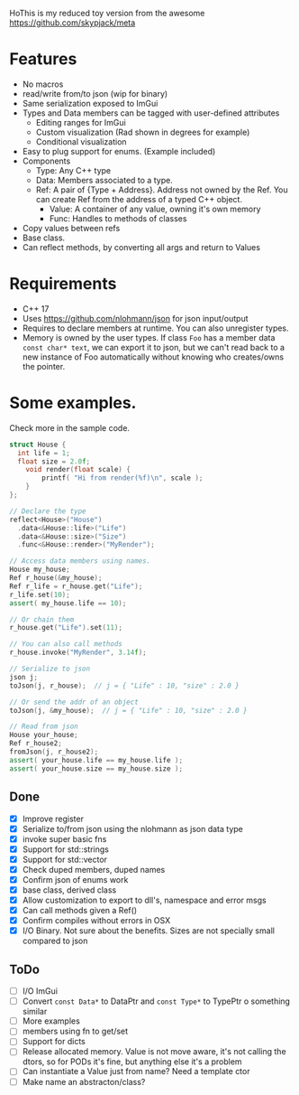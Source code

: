 HoThis is my reduced toy version from the awesome https://github.com/skypjack/meta

# Features
- No macros
- read/write from/to json (wip for binary)
- Same serialization exposed to ImGui
- Types and Data members can be tagged with user-defined attributes
  - Editing ranges for ImGui
  - Custom visualization (Rad shown in degrees for example)
  - Conditional visualization
- Easy to plug support for enums. (Example included)
- Components
  - Type: Any C++ type
  - Data: Members associated to a type.
  - Ref: A pair of {Type + Address}. Address not owned by the Ref.
    You can create Ref from the address of a typed C++ object.
	- Value: A container of any value, owning it's own memory
	- Func: Handles to methods of classes
- Copy values between refs
- Base class.
- Can reflect methods, by converting all args and return to Values

# Requirements
- C++ 17
- Uses https://github.com/nlohmann/json for json input/output
- Requires to declare members at runtime. You can also unregister types.
- Memory is owned by the user types. If class `Foo` has a member data `const char* text`, we can export
  it to json, but we can't read back to a new instance of Foo automatically without knowing who creates/owns 
  the pointer.

# Some examples.
Check more in the sample code.

```cpp
struct House {
  int life = 1;
  float size = 2.0f;
	void render(float scale) {
		printf( "Hi from render(%f)\n", scale );
	}
};

// Declare the type
reflect<House>("House")
  .data<&House::life>("Life")
  .data<&House::size>("Size")
  .func<&House::render>("MyRender");

// Access data members using names.
House my_house;
Ref r_house(&my_house);
Ref r_life = r_house.get("Life");
r_life.set(10);
assert( my_house.life == 10);

// Or chain them 
r_house.get("Life").set(11);

// You can also call methods
r_house.invoke("MyRender", 3.14f);

// Serialize to json
json j;
toJson(j, r_house);  // j = { "Life" : 10, "size" : 2.0 }

// Or send the addr of an object
toJson(j, &my_house);  // j = { "Life" : 10, "size" : 2.0 }

// Read from json
House your_house;
Ref r_house2;
fromJson(j, r_house2);
assert( your_house.life == my_house.life );
assert( your_house.size == my_house.size );

```

## Done

- [x] Improve register
- [x] Serialize to/from json using the nlohmann as json data type
- [x] invoke super basic fns
- [x] Support for std::strings
- [x] Support for std::vector
- [x] Check duped members, duped names
- [x] Confirm json of enums work
- [x] base class, derived class
- [x] Allow customization to export to dll's, namespace and error msgs
- [x] Can call methods given a Ref()
- [x] Confirm compiles without errors in OSX
- [x] I/O Binary. Not sure about the benefits. Sizes are not specially small compared to json

## ToDo

- [ ] I/O ImGui
- [ ] Convert `const Data*` to DataPtr and `const Type*` to TypePtr o something similar
- [ ] More examples
- [ ] members using fn to get/set
- [ ] Support for dicts
- [ ] Release allocated memory. Value is not move aware, it's not calling the dtors, so
      for PODs it's fine, but anything else it's a problem
- [ ] Can instantiate a Value just from name? Need a template ctor
- [ ] Make name an abstracton/class?
